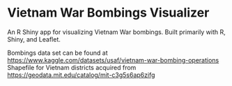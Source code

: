 # Vietnam War Bombings Visualizer

An R Shiny app for visualizing Vietnam War bombings. Built primarily with R, Shiny, and Leaflet.

Bombings data set can be found at https://www.kaggle.com/datasets/usaf/vietnam-war-bombing-operations
Shapefile for Vietnam districts acquired from https://geodata.mit.edu/catalog/mit-c3g5s6ap6zifg
